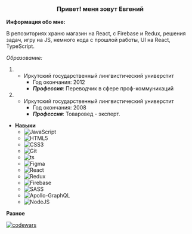 <h3 align="center">Привет! меня зовут Евгений </h3>

**Информация обо мне:**
 
В репозиториях храню магазин на React, с Firebase и Redux, решения задач, игру на JS, немного кода с прошлой работы, UI на React, TypeScript.

*Образование:*
1. * Иркутский государственный лингвистический универстит
        *  Год окончания: 2012
        *  ***Профессия***: Переводчик в сфере проф-коммуникаций
2. * Иркутский государственный лингвистический универстит
        *  Год окончания: 2008
        *  ***Профессия***: Товаровед - эксперт.    

* **Навыки**
   *  ![JavaScript](https://img.shields.io/badge/javascript-%23323330.svg?style=for-the-badge&logo=javascript&logoColor=%23F7DF1E)
   *  ![HTML5](https://img.shields.io/badge/html5-%23E34F26.svg?style=for-the-badge&logo=html5&logoColor=white)
   *  ![CSS3](https://img.shields.io/badge/css3-%231572B6.svg?style=for-the-badge&logo=css3&logoColor=white)
   *  ![Git](https://img.shields.io/badge/git-%23F05033.svg?style=for-the-badge&logo=git&logoColor=white)
   *  ![ts](https://badgen.net/badge/-/TypeScript/blue?icon=typescript&label)
   *  ![Figma](https://img.shields.io/badge/figma-%23F24E1E.svg?style=for-the-badge&logo=figma&logoColor=white) 
   *  ![React](https://img.shields.io/badge/react-%2320232a.svg?style=for-the-badge&logo=react&logoColor=%2361DAFB)
   *  ![Redux](https://img.shields.io/badge/redux-%23593d88.svg?style=for-the-badge&logo=redux&logoColor=white)
   *  ![Firebase](https://img.shields.io/badge/firebase-%23039BE5.svg?style=for-the-badge&logo=firebase)
   *  ![SASS](https://img.shields.io/badge/SASS-hotpink.svg?style=for-the-badge&logo=SASS&logoColor=white)
   *  ![Apollo-GraphQL](https://img.shields.io/badge/-ApolloGraphQL-311C87?style=for-the-badge&logo=apollo-graphql)
   *  ![NodeJS](https://img.shields.io/badge/node.js-6DA55F?style=for-the-badge&logo=node.js&logoColor=white)


**Разное**

[![codewars](https://www.codewars.com/users/eugene-gold/badges/large)](https://www.codewars.com/users/eugene-gold/)

